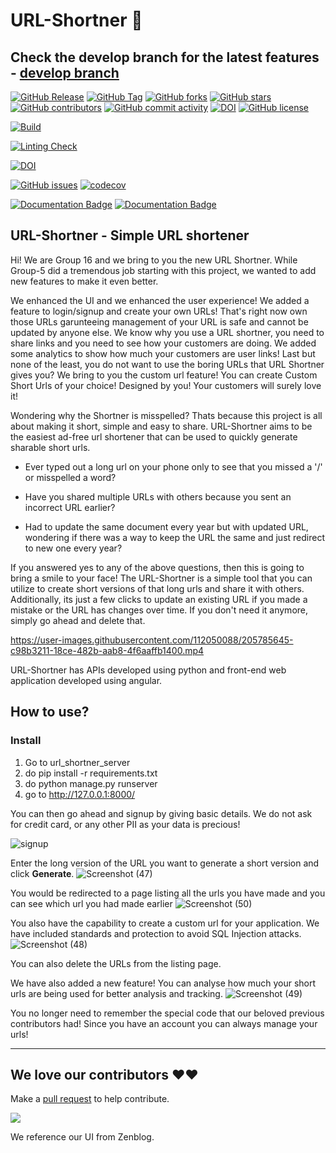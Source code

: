 # URL-Shortner 🔗
## Check the develop branch for the latest features - [develop branch](https://github.com/fantastic-riddles/URL-Shortner/tree/develop)

[![GitHub Release](https://img.shields.io/github/v/release/AkashSarda3/URL-Shortner?style=plastic)](https://github.com/AkashSarda3/URL-Shortner/releases)
[![GitHub Tag](https://img.shields.io/github/v/tag/AkashSarda3/URL-Shortner?style=plastic)](https://github.com/AkashSarda3/URL-Shortner/releases)
[![GitHub forks](https://img.shields.io/github/forks/AkashSarda3/URL-Shortner)](https://github.com/AkashSarda3/URL-Shortner/network)
[![GitHub stars](https://img.shields.io/github/stars/AkashSarda3/URL-Shortner)](https://github.com/AkashSarda3/URL-Shortner/stargazers)
[![GitHub contributors](https://img.shields.io/github/contributors/AkashSarda3/URL-Shortner)](https://github.com/AkashSarda3/URL-Shortner/graphs/contributors)
[![GitHub commit activity](https://img.shields.io/github/commit-activity/m/AkashSarda3/URL-Shortner)](https://github.com/AkashSarda3/URL-Shortner/graphs/commit-activity)
[![DOI](https://zenodo.org/badge/537949437.svg)](https://zenodo.org/badge/latestdoi/537949437)
[![GitHub license](https://img.shields.io/github/license/AkashSarda3/URL-Shortner)](https://github.com/AkashSarda3/URL-Shortner/blob/main/LICENSE)

[![Build](https://github.com/AkashSarda3/URL-Shortner/actions/workflows/unit_test.yaml/badge.svg)](https://github.com/AkashSarda3/URL-Shortner/actions/workflows/unit_test.yaml)

[![Linting Check](https://github.com/AkashSarda3/URL-Shortner/actions/workflows/linting_workflow.yml/badge.svg)](https://github.com/AkashSarda3/URL-Shortner/actions/workflows/linting_workflow.yml)

[![DOI](https://zenodo.org/badge/568947164.svg)](https://zenodo.org/badge/latestdoi/568947164)

[![GitHub issues](https://img.shields.io/github/issues/AkashSarda3/URL-Shortner)](https://github.com/AkashSarda3/URL-Shortner/issues)
[![codecov](https://codecov.io/gh/AkashSarda3/URL-Shortner/branch/main/graph/badge.svg?token=RPORD3384B)](https://codecov.io/gh/AkashSarda3/URL-Shortner)

[![Documentation Badge](https://img.shields.io/badge/API_Documentation-pdoc-blue.svg)](https://lemon-desert-093c6c80f.2.azurestaticapps.net/)
[![Documentation Badge](https://img.shields.io/badge/APP_Documentation-compodoc-blue.svg)](https://victorious-sky-08a81ed0f.2.azurestaticapps.net/)

## URL-Shortner - Simple URL shortener

Hi! We are Group 16 and we bring to you the new URL Shortner. While Group-5 did a tremendous job starting with this project, we wanted to add new features to make it even better. 

We enhanced the UI and we enhanced the user experience!
We added a feature to login/signup and create your own URLs! That's right now own those URLs garunteeing management of your URL is safe and cannot be updated by anyone else.
We know why you use a URL shortner, you need to share links and you need to see how your customers are doing. We added some analytics to show how much your customers are user links!
Last but none of the least, you do not want to use the boring URLs that URL Shortner gives you? We bring to you the custom url feature!
You can create Custom Short Urls of your choice! Designed by you!
Your customers will surely love it!


Wondering why the Shortner is misspelled? Thats because this project is all about making it short, simple and easy to share.
URL-Shortner aims to be the easiest ad-free url shortener that can be used to quickly generate sharable short urls.

- Ever typed out a long url on your phone only to see that you missed a '/' or misspelled a word?

- Have you shared multiple URLs with others because you sent an incorrect URL earlier?

- Had to update the same document every year but with updated URL, wondering if there was a way to keep the URL the same and just redirect to new one every year?

If you answered yes to any of the above questions, then this is going to bring a smile to your face!
The URL-Shortner is a simple tool that you can utilize to create short versions of that long urls and share it with others. Additionally, its just a few clicks to update an existing URL if you made a mistake or the URL has changes over time. If you don't need it anymore, simply go ahead and delete that.


https://user-images.githubusercontent.com/112050088/205785645-c98b3211-18ce-482b-aab8-4f6aaffb1400.mp4


URL-Shortner has APIs developed using python and front-end web application developed using angular.

## How to use?

### Install

1. Go to url_shortner_server
2. do pip install -r requirements.txt
3. do python manage.py runserver
4. go to http://127.0.0.1:8000/

You can then go ahead and signup by giving basic details. We do not ask for credit card, or any other PII as your data is precious!

![signup](https://user-images.githubusercontent.com/19202592/205764315-31ff66c6-0629-4bb6-a808-aefa9b8d2e7b.png)

Enter the long version of the URL you want to generate a short version and click **Generate**.
![Screenshot (47)](https://user-images.githubusercontent.com/19202592/205765335-38bd21cc-37e5-42f2-b687-c4a45adab907.png)

You would be redirected to a page listing all the urls you have made and you can see which url you had made earlier
![Screenshot (50)](https://user-images.githubusercontent.com/19202592/205765347-5ab09884-20db-403d-895e-1b6a852ef15c.png)

You also have the capability to create a custom url for your application. We have included standards and protection to avoid SQL Injection attacks.
![Screenshot (48)](https://user-images.githubusercontent.com/19202592/205765826-c4c532fd-f6ae-426f-9274-affc460b35cb.png)

You can also delete the URLs from the listing page. 

We have also added a new feature! You can analyse how much your short urls are being used for better analysis and tracking.
![Screenshot (49)](https://user-images.githubusercontent.com/19202592/205765449-3d934017-3416-48ea-87ec-d0f8e399a0df.png)

You no longer need to remember the special code that our beloved previous contributors had! Since you have an account you 
can always manage your urls!

---

## We love our contributors ❤️❤️

Make a [pull request](https://github.com/AkashSarda3/URL-Shortner/compare) to help contribute.

<a href="https://github.com/AkashSarda3/URL-Shortner/graphs/contributors">
  <img src="https://contrib.rocks/image?repo=AkashSarda3/URL-Shortner&columns=24&max=480" />
</a>

We reference our UI from Zenblog.
